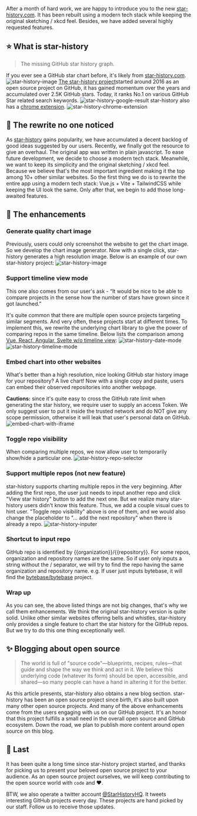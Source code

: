 
After a month of hard work, we are happy to introduce you to the new [star-history.com](http://star-history.com/). It has been rebuilt using a modern tech stack while keeping the original sketching / xkcd feel. Besides, we have added several highly requested features.

## ⭐️ What is star-history

> The missing GitHub star history graph.

If you ever see a GitHub star chart before, it's likely from [star-history.com](https://star-history.com).
![star-history-image](/blog/assets/star-history-image.png)
[The star-history project](https://github.com/star-history/star-history)started around 2016 as an open source project on GitHub, it has gained momentum over the years and accumulated over 2.5K GitHub stars. Today, it ranks No.1 on various GitHub Star related search keywords.
![star-history-google-result](/blog/assets/star-history-google-result.png)
star-history also has a [chrome extension](https://chrome.google.com/webstore/detail/star-history/iijibbcdddbhokfepbblglfgdglnccfn).
![star-history-chrome-extension](/blog/assets/star-history-chrome-extension.png)

## 🧵 The rewrite no one noticed

As [star-history](https://star-history.com) gains popularity, we have accumulated a decent backlog of good ideas suggested by our users. Recently, we finally got the resource to give an overhaul. The original app was written in plain javascript. To ease future development, we decide to choose a modern tech stack. Meanwhile, we want to keep its simplicity and the original sketching / xkcd feel. Because we believe that's the most important ingredient making it the top among 10+ other similar websites. So the first thing we do is to rewrite the entire app using a modern tech stack: Vue.js + Vite + TailwindCSS while keeping the UI look the same. Only after that, we begin to add those long-awaited features.

## 🚀 The enhancements

### Generate quality chart image

Previously, users could only screenshot the website to get the chart image. So we develop the chart image generator. Now with a single click, star-history generates a high resolution image. Below is an example of our own star-history project:
![star-history-image](/blog/assets/star-history-image.png)

### Support timeline view mode

This one also comes from our user's ask - “It would be nice to be able to compare projects in the sense how the number of stars have grown since it got launched.”

It's quite common that there are multiple open source projects targeting similar segments. And very often, these projects start at different times. To implement this, we rewrite the underlying chart library to give the power of comparing repos in the same timeline. Below lists the comparison among [Vue, React, Angular, Svelte w/o timeline view](https://star-history.com/#vuejs/vue&facebook/react&angular/angular&sveltejs/svelte&Timeline):
![star-history-date-mode](/blog/assets/star-history-date-mode.png)![star-history-timeline-mode](/blog/assets/star-history-timeline-mode.png)

### Embed chart into other websites

What's better than a high resolution, nice looking GitHub star history image for your repository? A live chart! Now with a single copy and paste, users can embed their observed repositories into another webpage.

**Cautions:** since it's quite easy to cross the GitHub rate limit when generating the star history, we require user to supply an access Token. We only suggest user to put it inside the trusted network and do NOT give any scope permission, otherwise it will leak that user's personal data on GitHub.
![embed-chart-with-iframe](/blog/assets/embed-chart-with-iframe.png)

### Toggle repo visibility

When comparing multiple repos, we now allow user to temporarily show/hide a particular one.
![star-history-repo-selector](/blog/assets/star-history-repo-selector.png)

### Support multiple repos (not new feature)

star-history supports charting multiple repos in the very beginning. After adding the first repo, the user just needs to input another repo and click "View star history" button to add the next one. But we realize many star-history users didn't know this feature. Thus, we add a couple visual cues to hint user. "Toggle repo visibility" above is one of them, and we would also change the placeholder to "... add the next repository" when there is already a repo.
![star-history-inputer](/blog/assets/star-history-inputer.png)

### Shortcut to input repo

GitHub repo is identified by {{organization}}/{{repository}}. For some repos, organization and repository names are the same. So if user only inputs a string without the / separator, we will try to find the repo having the same organization and repository name. e.g. If user just inputs bytebase, it will find the [bytebase/bytebase](https://github.com/bytebase/bytebase) project.

### Wrap up

As you can see, the above listed things are not big changes, that's why we call them enhancements. We think the original star-history version is quite solid. Unlike other similar websites offering bells and whistles, star-history only provides a single feature to chart the star history for the GitHub repos. But we try to do this one thing exceptionally well.

## ✨ Blogging about open source

> The world is full of "source code"—blueprints, recipes, rules—that guide and shape the way we think and act in it. We believe this underlying code (whatever its form) should be open, accessible, and shared—so many people can have a hand in altering it for the better.

As this article presents, star-history also obtains a new blog section. star-history has been an open source project since birth, it's also built upon many other open source projects. And many of the above enhancements come from the users engaging with us on our GitHub project. It's an honor that this project fulfills a small need in the overall open source and GitHub ecosystem. Down the road, we plan to publish more content around open source on this blog.

## 👋 Last

It has been quite a long time since star-history project started, and thanks for picking us to present your beloved open source project to your audience. As an open source project ourselves, we will keep contributing to the open source world with `code` and ❤️.

BTW, we also operate a twitter account [@StarHistoryHQ](https://twitter.com/StarHistoryHQ). It tweets interesting GitHub projects every day. These projects are hand picked by our staff. Follow us to receive those updates.
